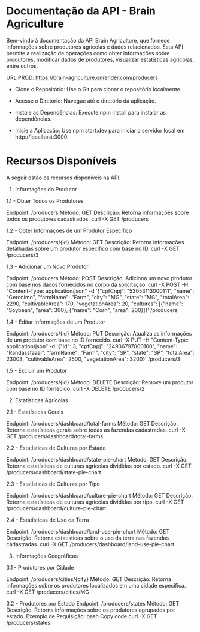# Documentação da API - Brain Agriculture

Bem-vindo à documentação da API Brain Agriculture, que fornece informações sobre produtores agrícolas e dados relacionados. Esta API permite a realização de operações como obter informações sobre produtores, modificar dados de produtores, visualizar estatísticas agrícolas, entre outros.

URL PROD: https://brain-agriculture.onrender.com/producers


- Clone o Repositório:
Use o Git para clonar o repositório localmente.

- Acesse o Diretório:
Navegue até o diretório da aplicação.

- Instale as Dependências:
Execute npm install para instalar as dependências.

- Inicie a Aplicação:
Use npm start:dev para iniciar o servidor local em http://localhost:3000.

# Recursos Disponíveis
A seguir estão os recursos disponíveis na API.

1. Informações do Produtor

1.1 - Obter Todos os Produtores

Endpoint: /producers
Método: GET
Descrição: Retorna informações sobre todos os produtores cadastrados.
curl -X GET /producers

1.2 - Obter Informações de um Produtor Específico

Endpoint: /producers/{id}
Método: GET
Descrição: Retorna informações detalhadas sobre um produtor específico com base no ID.
curl -X GET /producers/3

1.3 - Adicionar um Novo Produtor

Endpoint: /producers
Método: POST
Descrição: Adiciona um novo produtor com base nos dados fornecidos no corpo da solicitação.
curl -X POST -H "Content-Type: application/json" -d '{"cpfCnpj": "53053113000111", "name": "Geronimo", "farmName": "Farm", "city": "MG", "state": "MG", "totalArea": 2290, "cultivableArea": 170, "vegetationArea": 20, "cultures": [{"name": "Soybean", "area": 300}, {"name": "Corn", "area": 200}]}' /producers

1.4 - Editar Informações de um Produtor

Endpoint: /producers/{id}
Método: PUT
Descrição: Atualiza as informações de um produtor com base no ID fornecido.
curl -X PUT -H "Content-Type: application/json" -d '{"id": 3, "cpfCnpj": "24936797000100", "name": "Randassfaaal", "farmName": "Farm", "city": "SP", "state": "SP", "totalArea": 23003, "cultivableArea": 2500, "vegetationArea": 3200}' /producers/3

1.5 - Excluir um Produtor

Endpoint: /producers/{id}
Método: DELETE
Descrição: Remove um produtor com base no ID fornecido.
curl -X DELETE /producers/2

2. Estatísticas Agrícolas

2.1 - Estatísticas Gerais

Endpoint: /producers/dashboard/total-farms
Método: GET
Descrição: Retorna estatísticas gerais sobre todas as fazendas cadastradas.
curl -X GET /producers/dashboard/total-farms

2.2 - Estatísticas de Culturas por Estado

Endpoint: /producers/dashboard/state-pie-chart
Método: GET
Descrição: Retorna estatísticas de culturas agrícolas divididas por estado.
curl -X GET /producers/dashboard/state-pie-chart

2.3 - Estatísticas de Culturas por Tipo

Endpoint: /producers/dashboard/culture-pie-chart
Método: GET
Descrição: Retorna estatísticas de culturas agrícolas divididas por tipo.
curl -X GET /producers/dashboard/culture-pie-chart

2.4 - Estatísticas de Uso da Terra

Endpoint: /producers/dashboard/land-use-pie-chart
Método: GET
Descrição: Retorna estatísticas sobre o uso da terra nas fazendas cadastradas.
curl -X GET /producers/dashboard/land-use-pie-chart

3. Informações Geográficas

3.1 - Produtores por Cidade

Endpoint: /producers/cities/{city}
Método: GET
Descrição: Retorna informações sobre os produtores localizados em uma cidade específica.
curl -X GET /producers/cities/MG

3.2 - Produtores por Estado
Endpoint: /producers/states
Método: GET
Descrição: Retorna informações sobre os produtores agrupados por estado.
Exemplo de Requisição:
bash
Copy code
curl -X GET /producers/states